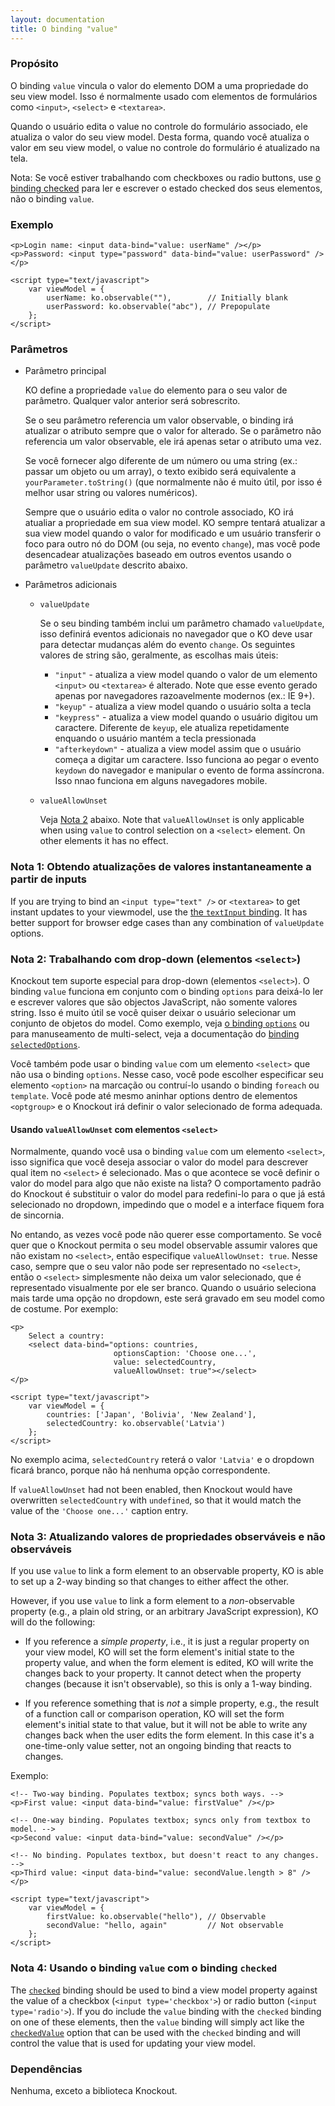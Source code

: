 ```yaml
---
layout: documentation
title: O binding "value"
---
```


### Propósito
O binding `value` vincula o valor do elemento DOM a uma propriedade do seu view model. Isso é normalmente usado com elementos de formulários como `<input>`, `<select>` e `<textarea>`.

Quando o usuário edita o value no controle do formulário associado, ele atualiza o valor do seu view model. Desta forma, quando você atualiza o valor em seu view model, o value no controle do formulário é atualizado na tela.

Nota: Se você estiver trabalhando com checkboxes ou radio buttons, use [o binding checked](checked-binding.html) para ler e escrever o estado checked dos seus elementos, não o binding `value`.

### Exemplo
    <p>Login name: <input data-bind="value: userName" /></p>
    <p>Password: <input type="password" data-bind="value: userPassword" /></p>

    <script type="text/javascript">
        var viewModel = {
            userName: ko.observable(""),        // Initially blank
            userPassword: ko.observable("abc"), // Prepopulate
        };
    </script>

### Parâmetros

  * Parâmetro principal

    KO define a propriedade `value` do elemento para o seu valor de parâmetro. Qualquer valor anterior será sobrescrito.

    Se o seu parâmetro referencia um valor observable, o binding irá atualizar o atributo sempre que o valor for alterado. Se o parâmetro não referencia um valor observable, ele irá apenas setar o atributo uma vez.

    Se você fornecer algo diferente de um número ou uma string (ex.: passar um objeto ou um array), o texto exibido será equivalente a `yourParameter.toString()` (que normalmente não é muito útil, por isso é melhor usar string ou valores numéricos).

    Sempre que o usuário edita o valor no controle associado, KO irá atualiar a propriedade em sua view model. KO sempre tentará atualizar a sua view model quando o valor for modificado e um usuário transferir o foco para outro nó do DOM (ou seja, no evento `change`), mas você pode desencadear atualizações baseado em outros eventos usando o parâmetro `valueUpdate` descrito abaixo.

  * Parâmetros adicionais

      * `valueUpdate`

        Se o seu binding também inclui um parâmetro chamado `valueUpdate`, isso definirá eventos adicionais no navegador que o KO deve usar para detectar mudanças além do evento `change`. Os seguintes valores de string são, geralmente, as escolhas mais úteis: 

          * `"input"` - atualiza a view model quando o valor de um elemento `<input>` ou `<textarea>` é alterado. Note que esse evento gerado apenas por navegadores razoavelmente modernos (ex.: IE 9+).
          * `"keyup"` - atualiza a view model quando o usuário solta a tecla
          * `"keypress"` - atualiza a view model quando o usuário digitou um caractere. Diferente de `keyup`, ele atualiza repetidamente enquando o usuário mantém a tecla pressionada
          * `"afterkeydown"` - atualiza a view model assim que o usuário começa a digitar um caractere. Isso funciona ao pegar o evento `keydown` do navegador e manipular o evento de forma assíncrona. Isso nnao funciona em alguns navegadores mobile.

      * `valueAllowUnset`

        Veja [Nota 2](#using-valueallowunset-with-select-elements) abaixo. Note that `valueAllowUnset` is only applicable when using `value` to control selection on a `<select>` element. On other elements it has no effect.

### Nota 1: Obtendo atualizações de valores instantaneamente a partir de inputs

If you are trying to bind an `<input type="text" />` or `<textarea>` to get instant updates to your viewmodel, use the [the `textInput` binding](textinput-binding.html). It has better support for browser edge cases than any combination of `valueUpdate` options.


### Nota 2: Trabalhando com drop-down (elementos `<select>`)

Knockout tem suporte especial para drop-down (elementos `<select>`). O binding `value` funciona em conjunto com o binding `options` para deixá-lo ler e escrever valores que são objectos JavaScript, não somente valores string. Isso é muito útil se você quiser deixar o usuário selecionar um conjunto de objetos do model. Como exemplo, veja [o binding `options`](options-binding.html) ou para manuseamento de multi-select, veja a documentação do [binding `selectedOptions`](selectedOptions-binding.html).

Você também pode usar o binding `value` com um elemento `<select>` que não usa o binding `options`. Nesse caso, você pode escolher especificar seu elemento `<option>` na marcação ou contruí-lo usando o binding `foreach` ou `template`. Você pode até mesmo aninhar options dentro de elementos `<optgroup>` e o Knockout irá definir o valor selecionado de forma adequada.

#### Usando `valueAllowUnset` com elementos `<select>`

Normalmente, quando você usa o binding `value` com um elemento `<select>`, isso significa que você deseja associar o valor do model para descrever qual item no `<select>` é selecionado. Mas o que acontece se você definir o valor do model para algo que não existe na lista? O comportamento padrão do Knockout é substituir o valor do model para redefini-lo para o que já está selecionado no dropdown, impedindo que o model e a interface fiquem fora de sincornia.

No entando, as vezes você pode não querer esse comportamento. Se você quer que o Knockout permita o seu model observable assumir valores que não existam no `<select>`, então especifique `valueAllowUnset: true`. Nesse caso, sempre que o seu valor não pode ser representado no `<select>`, então o `<select>` simplesmente não deixa um valor selecionado, que é representado visualmente por ele ser branco. Quando o usuário seleciona mais tarde uma opção no dropdown, este será gravado em seu model como de costume. Por exemplo:

    <p>
        Select a country:
        <select data-bind="options: countries,
                           optionsCaption: 'Choose one...',
                           value: selectedCountry,
                           valueAllowUnset: true"></select>
    </p>

    <script type="text/javascript">
        var viewModel = {
            countries: ['Japan', 'Bolivia', 'New Zealand'],
            selectedCountry: ko.observable('Latvia')
        };
    </script>

No exemplo acima, `selectedCountry` reterá o valor `'Latvia'` e o dropdown ficará branco, porque não há nenhuma opção correspondente.

If `valueAllowUnset` had not been enabled, then Knockout would have overwritten `selectedCountry` with `undefined`, so that it would match the value of the `'Choose one...'` caption entry.

### Nota 3: Atualizando valores de propriedades observáveis e não observáveis

If you use `value` to link a form element to an observable property, KO is able to set up a 2-way binding so that changes to either affect the other.

However, if you use `value` to link a form element to a *non*-observable property (e.g., a plain old string, or an arbitrary JavaScript expression), KO will do the following:

  * If you reference a *simple property*, i.e., it is just a regular property on your view model, KO will set the form element's initial state to the property value, and when the form element is edited, KO will write the changes back to your property. It cannot detect when the property changes (because it isn't observable), so this is only a 1-way binding.

  * If you reference something that is *not* a simple property, e.g., the result of a function call or comparison operation, KO will set the form element's initial state to that value, but it will not be able to write any changes back when the user edits the form element. In this case it's a one-time-only value setter, not an ongoing binding that reacts to changes.

Exemplo:

    <!-- Two-way binding. Populates textbox; syncs both ways. -->
    <p>First value: <input data-bind="value: firstValue" /></p>

    <!-- One-way binding. Populates textbox; syncs only from textbox to model. -->
    <p>Second value: <input data-bind="value: secondValue" /></p>

    <!-- No binding. Populates textbox, but doesn't react to any changes. -->
    <p>Third value: <input data-bind="value: secondValue.length > 8" /></p>

    <script type="text/javascript">
        var viewModel = {
            firstValue: ko.observable("hello"), // Observable
            secondValue: "hello, again"         // Not observable
        };
    </script>

### Nota 4: Usando o binding `value` com o binding `checked`

The [`checked`](checked-binding.html) binding should be used to bind a view model property against the value of a checkbox (`<input type='checkbox'>`) or radio button (`<input type='radio'>`). If you do include the `value` binding with the `checked` binding on one of these elements, then the `value` binding will simply act like the [`checkedValue`](checked-binding.html#checkedValue) option that can be used with the `checked` binding and will control the value that is used for updating your view model.

### Dependências

Nenhuma, exceto a biblioteca Knockout.